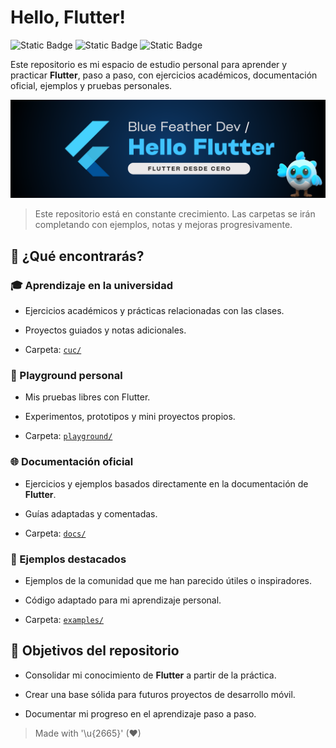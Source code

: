 # Hello, Flutter! 

![Static Badge](https://img.shields.io/badge/framework/sdk-flutter-02569B?style=for-the-badge&logo=flutter&logoColor=white&labelColor=101010)
![Static Badge](https://img.shields.io/badge/language-dart-0175C2?style=for-the-badge&logo=dart&logoColor=white&labelColor=101010) 
![Static Badge](https://img.shields.io/badge/Scripting-bash-4EAA25?style=for-the-badge&logo=gnubash&logoColor=white&labelColor=101010)

Este repositorio es mi espacio de estudio personal para aprender y practicar **Flutter**, paso a paso, con ejercicios académicos, documentación oficial, ejemplos y pruebas personales.

![](./images/header_hello_flutter.png)

> Este repositorio está en constante crecimiento. Las carpetas se irán completando con ejemplos, notas y mejoras progresivamente.

## 🔎 ¿Qué encontrarás?

### 🎓 Aprendizaje en la universidad  
- Ejercicios académicos y prácticas relacionadas con las clases.  

- Proyectos guiados y notas adicionales.  
- Carpeta: [`cuc/`](./cuc/)    

### 🧪 Playground personal  
- Mis pruebas libres con Flutter. 
 
- Experimentos, prototipos y mini proyectos propios.  
- Carpeta: [`playground/`](./playground/)  

### 🌐 Documentación oficial  
- Ejercicios y ejemplos basados directamente en la documentación de **Flutter**.  

- Guías adaptadas y comentadas.  
- Carpeta: [`docs/`](./docs/)  

### 🥇 Ejemplos destacados  
- Ejemplos de la comunidad que me han parecido útiles o inspiradores. 
 
- Código adaptado para mi aprendizaje personal.  
- Carpeta: [`examples/`](./examples/)

## 🎯 Objetivos del repositorio  

- Consolidar mi conocimiento de **Flutter** a partir de la práctica.
  
- Crear una base sólida para futuros proyectos de desarrollo móvil.  
- Documentar mi progreso en el aprendizaje paso a paso.  

> Made with '\u{2665}' (♥)
